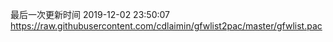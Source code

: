 最后一次更新时间 2019-12-02 23:50:07
https://raw.githubusercontent.com/cdlaimin/gfwlist2pac/master/gfwlist.pac


